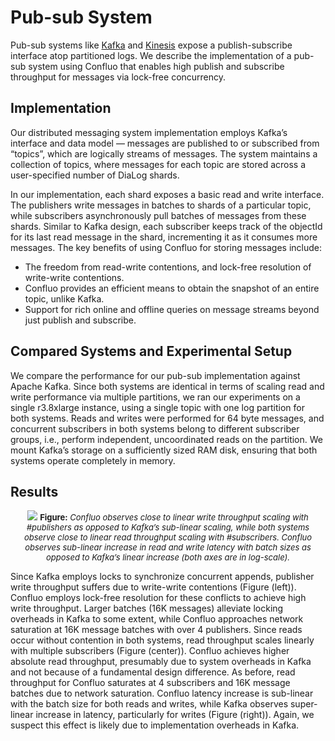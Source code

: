 # Pub-sub System

Pub-sub systems like [Kafka](https://kafka.apache.org) and [Kinesis](https://aws.amazon.com/kinesis/) expose a publish-subscribe interface atop partitioned logs. We describe the implementation of a pub-sub system using Confluo that enables high publish and subscribe throughput for messages via lock-free concurrency.

## Implementation

Our distributed messaging system implementation employs Kafka’s interface and data model — messages are published to or subscribed from “topics”, which are logically streams of messages. The system maintains a collection of topics, where messages for each topic are stored across a user-specified number of DiaLog shards.

In our implementation, each shard exposes a basic read and write interface. The publishers write messages in batches to shards of a particular topic, while subscribers asynchronously pull batches of messages from these shards. Similar to Kafka design, each subscriber keeps track of the objectId for its last read message in the shard, incrementing it as it consumes more messages. The key benefits of using Confluo for storing messages include:

* The freedom from read-write contentions, and lock-free resolution of write-write contentions.
* Confluo provides an efficient means to obtain the snapshot of an entire topic, unlike Kafka. 
* Support for rich online and offline queries on message streams beyond just publish and subscribe.

## Compared Systems and Experimental Setup

We compare the performance for our pub-sub implementation against Apache Kafka. Since both systems are identical in terms of scaling read and write performance via multiple partitions, we ran our experiments on a single r3.8xlarge instance, using a single topic with one log partition for both systems. Reads and writes were performed for 64 byte messages, and concurrent subscribers in both systems belong to different subscriber groups, i.e., perform independent, uncoordinated reads on the partition. We mount Kafka’s storage on a sufficiently sized RAM disk, ensuring that both systems operate completely in memory.

## Results

<p align="center">
	<img src="../img/pub_sub_perf.png" />
	<font size="-1"><b>Figure:</b> <em> Confluo observes close to linear write throughput scaling with #publishers as opposed to Kafka’s sub-linear scaling, while both systems observe close to linear read throughput scaling with #subscribers. Confluo observes sub-linear increase in read and write latency with batch sizes as opposed to Kafka’s linear increase (both axes are in log-scale).</em></font>
</p>

Since Kafka employs locks to synchronize concurrent appends, publisher write throughput suffers due to write-write contentions (Figure (left)). Confluo employs lock-free resolution for these conflicts to achieve high write throughput. Larger batches (16K messages) alleviate locking overheads in Kafka to some extent, while Confluo approaches network saturation at 16K message batches with over 4 publishers. Since reads occur without contention in both systems, read throughput scales linearly with multiple subscribers (Figure (center)). Confluo achieves higher absolute read throughput, presumably due to system overheads in Kafka and not because of a fundamental design difference. As before, read throughput for Confluo saturates at 4 subscribers and 16K message batches due to network saturation. Confluo latency increase is sub-linear with the batch size for both reads and writes, while Kafka observes super-linear increase in latency, particularly for writes (Figure (right)). Again, we suspect this effect is likely due to implementation overheads in Kafka.